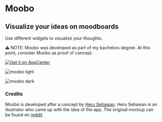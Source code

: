 # Moobo

## Visualize your ideas on moodboards

Use different widgets to visualize your thoughts.

⚠ NOTE: Moobo was developed as part of my bachelors degree. At this point, consider Moobo as proof of concept.

[![Get it on AppCenter](https://appcenter.elementary.io/badge.svg)](https://appcenter.elementary.io/com.github.brain_child.moobo)

![moobo light](/preview/moobo_light.png)

![moobo dark](/preview/moobo_dark.png)

### Credits

Moobo is developed after a concept by [Heru Setiawan](https://hrstwn.github.io/). Heru Setiawan is an illustrator who came up with the idea of the app. The original mockup can be found on [reddit](https://www.reddit.com/r/elementaryos/comments/kg5uiw/moobo_is_a_moodboarding_and_notetaking_app/).
